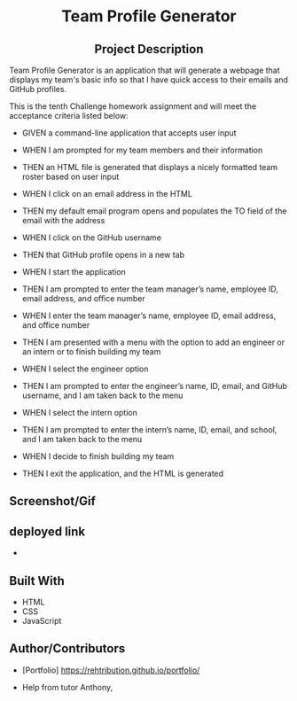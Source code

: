 <h1 align="center">Team Profile Generator</h1>

<h2 align="center">Project Description</h2>
Team Profile Generator is an application that will generate a webpage that displays my team's basic info so that I have quick access to their emails and GitHub profiles.

This is the tenth Challenge homework assignment and will meet the acceptance criteria listed below:

- GIVEN a command-line application that accepts user input

- WHEN I am prompted for my team members and their information

- THEN an HTML file is generated that displays a nicely formatted team roster based on user input

- WHEN I click on an email address in the HTML

- THEN my default email program opens and populates the TO field of the email with the address

- WHEN I click on the GitHub username

- THEN that GitHub profile opens in a new tab

- WHEN I start the application

- THEN I am prompted to enter the team manager’s name, employee ID, email address, and office number

- WHEN I enter the team manager’s name, employee ID, email address, and office number

- THEN I am presented with a menu with the option to add an engineer or an intern or to finish building my team

- WHEN I select the engineer option

- THEN I am prompted to enter the engineer’s name, ID, email, and GitHub username, and I am taken back to the menu

- WHEN I select the intern option

- THEN I am prompted to enter the intern’s name, ID, email, and school, and I am taken back to the menu

- WHEN I decide to finish building my team

- THEN I exit the application, and the HTML is generated


## Screenshot/Gif



## deployed link
- 

## Built With

- HTML
- CSS
- JavaScript

## Author/Contributors

- [Portfolio] https://rehtribution.github.io/portfolio/

- Help from tutor Anthony, 
